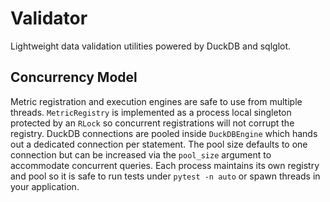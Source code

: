 # Validator

Lightweight data validation utilities powered by DuckDB and sqlglot.

## Concurrency Model

Metric registration and execution engines are safe to use from multiple threads.
`MetricRegistry` is implemented as a process local singleton protected by an
`RLock` so concurrent registrations will not corrupt the registry. DuckDB
connections are pooled inside `DuckDBEngine` which hands out a dedicated
connection per statement. The pool size defaults to one connection but can be
increased via the ``pool_size`` argument to accommodate concurrent queries.
Each process maintains its own registry and pool so it is safe to run tests
under `pytest -n auto` or spawn threads in your application.

